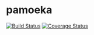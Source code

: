 # pamoeka
[![Build Status](https://secure.travis-ci.org/Donila/pamoeka.png?branch=master)](https://travis-ci.org/Donila/pamoeka)
[![Coverage Status](https://coveralls.io/repos/Donila/pamoeka/badge.svg?branch=master)](https://coveralls.io/r/Donila/pamoeka/?branch=master)

